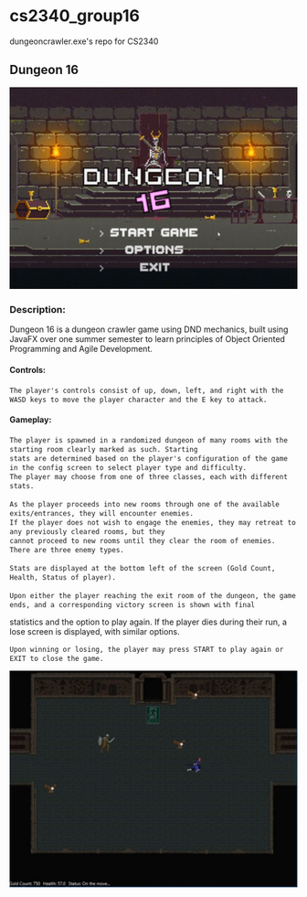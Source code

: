 # cs2340_group16
dungeoncrawler.exe's repo for CS2340

## Dungeon 16

![image](MainPreview.JPG)

### Description:
Dungeon 16 is a dungeon crawler game using DND mechanics, built using JavaFX over one summer semester to learn principles of Object Oriented Programming and Agile Development.

#### Controls:
	The player's controls consist of up, down, left, and right with the WASD keys to move the player character and the E key to attack.

#### Gameplay:
	The player is spawned in a randomized dungeon of many rooms with the starting room clearly marked as such. Starting
	stats are determined based on the player's configuration of the game in the config screen to select player type and difficulty.
	The player may choose from one of three classes, each with different stats.

	As the player proceeds into new rooms through one of the available exits/entrances, they will encounter enemies.
	If the player does not wish to engage the enemies, they may retreat to any previously cleared rooms, but they
	cannot proceed to new rooms until they clear the room of enemies. There are three enemy types.

	Stats are displayed at the bottom left of the screen (Gold Count, Health, Status of player).

	Upon either the player reaching the exit room of the dungeon, the game ends, and a corresponding victory screen is shown with final
  statistics and the option to play again.
	If the player dies during their run, a lose screen is displayed, with similar options.

	Upon winning or losing, the player may press START to play again or EXIT to close the game.
  
  ![image](MainPreview2.JPG)
